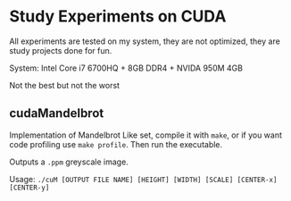 # Study Experiments on CUDA
All experiments are tested on my system, they are not optimized, they are study projects done for fun.

System: Intel Core i7 6700HQ + 8GB DDR4 + NVIDA 950M 4GB

Not the best but not the worst

## cudaMandelbrot 

Implementation of Mandelbrot Like set, compile it with `make`, or if you want code profiling use `make profile`. Then run the executable.

Outputs a `.ppm` greyscale image. 

Usage: `./cuM [OUTPUT FILE NAME] [HEIGHT] [WIDTH] [SCALE] [CENTER-x] [CENTER-y]`